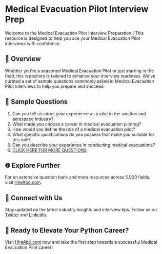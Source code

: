 # Medical Evacuation Pilot Interview Prep

Welcome to the Medical Evacuation Pilot Interview Preparation ! This resource is designed to help you ace your Medical Evacuation Pilot interviews with confidence.

## 🚀 Overview

Whether you're a seasoned Medical Evacuation Pilot or just starting in the field, this repository is tailored to enhance your interview readiness. We've curated a set of sample questions commonly asked in Medical Evacuation Pilot interviews to help you prepare and succeed.

## 📝 Sample Questions

1. Can you tell us about your experience as a pilot in the aviation and aerospace industry?
2. What made you choose a career in medical evacuation piloting?
3. How would you define the role of a medical evacuation pilot?
4. What specific qualifications do you possess that make you suitable for this role?
5. Can you describe your experience in conducting medical evacuations?
6. [CLICK HERE FOR MORE QUESTIONS](https://hireabo.com/job/14_0_17/Medical%20Evacuation%20Pilot)

## 🌐 Explore Further

For an extensive question bank and more resources across 5,000 fields, visit [HireAbo.com](https://www.hireabo.com).

## 📱 Connect with Us

Stay updated on the latest industry insights and interview tips. Follow us on [Twitter](https://twitter.com/hireabo) and [LinkedIn](https://www.linkedin.com/in/hire-abo-3609972a8/).

## 🚀 Ready to Elevate Your Python Career?

Visit [HireAbo.com](https://www.hireabo.com) now and take the first step towards a successful Medical Evacuation Pilot career!
